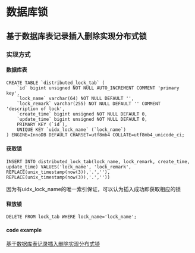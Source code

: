 # 数据库锁
## 基于数据库表记录插入删除实现分布式锁
### 实现方式
#### 数据库表
```
CREATE TABLE `distributed_lock_tab` (
    `id` bigint unsigned NOT NULL AUTO_INCREMENT COMMENT 'primary key',
    `lock_name` varchar(64) NOT NULL DEFAULT '',
    `lock_remark` varchar(255) NOT NULL DEFAULT '' COMMENT 'description of lock',
    `create_time` bigint unsigned NOT NULL DEFAULT 0,
    `update_time` bigint unsigned NOT NULL DEFAULT 0,
    PRIMARY KEY (`id`),
    UNIQUE KEY `uidx_lock_name` (`lock_name`)
) ENGINE=InnoDB DEFAULT CHARSET=utf8mb4 COLLATE=utf8mb4_unicode_ci;
```
#### 获取锁
```
INSERT INTO distributed_lock_tab(lock_name, lock_remark, create_time, update_time) VALUES('lock_name', 'lock_remark', REPLACE(unix_timestamp(now(3)),'.',''), REPLACE(unix_timestamp(now(3)),'.',''))
```
因为有uidx_lock_name的唯一索引保证，可以认为插入成功即获取相应的锁
#### 释放锁
```
DELETE FROM lock_tab WHERE lock_name='lock_name';
```
#### code example
[基于数据库表记录插入删除实现分布式锁]()
